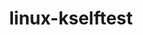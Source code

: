 ---
parent_project: linux
permalink: /engineering/projects/linux/linux-kselftest/
project_link_name: linux-kselftest
project_stats: 'true'
project_url: https://git.kernel.org/cgit/linux/kernel/git/shuah/linux-kselftest.git/commit/?id=
title: linux-kselftest
image: /assets/images/projects/kernel.png
---